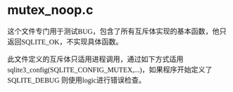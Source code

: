 # mutex_noop.c
<font face="微软雅黑" size="3px">

这个文件专门用于测试BUG，包含了所有互斥体实现的基本函数，他只返回SQLITE_OK，不实现具体函数。

此文件定义的互斥体只适用进程调用，通过如下方式适用 sqlite3_config(SQLITE_CONFIG_MUTEX,...)，如果程序开始定义了SQLITE_DEBUG 则使用logic进行错误检查。

